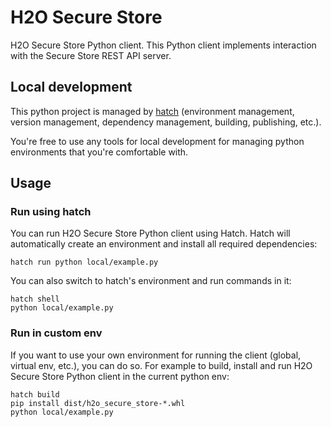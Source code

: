 # H2O Secure Store

H2O Secure Store Python client.
This Python client implements interaction with the Secure Store REST API server.

## Local development

This python project is managed by [hatch](https://github.com/pypa/hatch) (environment management, version management,
dependency management, building, publishing, etc.).

You're free to use any tools for local development for managing python environments that you're comfortable with.

## Usage

### Run using hatch

You can run H2O Secure Store Python client using Hatch.
Hatch will automatically create an environment and install all required dependencies:

```shell
hatch run python local/example.py
```

You can also switch to hatch's environment and run commands in it:

```shell
hatch shell
python local/example.py
```

### Run in custom env

If you want to use your own environment for running the client (global, virtual env, etc.), you can do so.
For example to build, install and run H2O Secure Store Python client in the current python env:

```shell
hatch build
pip install dist/h2o_secure_store-*.whl
python local/example.py
```
